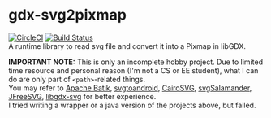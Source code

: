 # gdx-svg2pixmap
[![CircleCI](https://circleci.com/gh/fxzjshm/gdx-svg2pixmap.svg?style=svg)](https://circleci.com/gh/fxzjshm/gdx-svg2pixmap)  [![Build Status](https://travis-ci.org/fxzjshm/gdx-svg2pixmap.svg?branch=master)](https://travis-ci.org/fxzjshm/gdx-svg2pixmap)  
A runtime library to read svg file and convert it into a Pixmap in libGDX.

**IMPORTANT NOTE:** This is only an incomplete hobby project. Due to limited time resource and personal reason (I'm not a CS or EE student), what I can do are only part of `<path>`-related things.  
You may refer to 
[Apache Batik](https://xmlgraphics.apache.org/batik/), 
[svgtoandroid](https://github.com/misakuo/svgtoandroid), 
[CairoSVG](https://github.com/Kozea/CairoSVG), 
[svgSalamander](https://github.com/blackears/svgSalamander), 
[JFreeSVG](https://github.com/jfree/jfreesvg), 
[libgdx-svg](https://code.google.com/p/libgdx-svg/source/browse/gdx/src/com/badlogic/gdx/graphics/g2d/svg) 
for better experience.  
I tried writing a wrapper or a java version of the projects above, but failed.